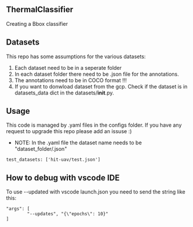 ## ThermalClassifier
Creating a Bbox classifier 

## Datasets
This repo has some assumptions for the various datasets:

1. Each dataset need to be in a seperate folder
2. In each dataset folder there need to be .json file for the annotations.
3. The annotations need to be in COCO format !!!
4. If you want to donwload dataset from the gcp. Check if the dataset is in datasets_data dict in the datasets/__init__.py.

## Usage
This code is managed by .yaml files in the configs folder.
If you have any request to upgrade this repo please add an issuse :)

* NOTE: In the .yaml file the dataset name needs to be "dataset_folder/.json"
```
test_datasets: ['hit-uav/test.json']
```

## How to debug with vscode IDE
To use --updated with vscode launch.json you need to send the string like this:
```
"args": [
        "--updates", "{\"epochs\": 10}"
]
```

